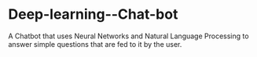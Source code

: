 # Deep-learning--Chat-bot
A Chatbot that uses Neural Networks and Natural Language Processing to answer simple questions that are fed to it by the user.
